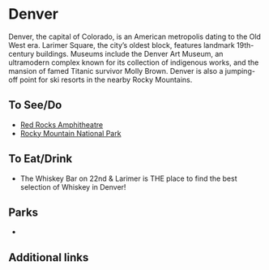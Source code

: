 # Denver

Denver, the capital of Colorado, is an American metropolis dating to the Old West era. Larimer Square, the city’s oldest block, features landmark 19th-century buildings. Museums include the Denver Art Museum, an ultramodern complex known for its collection of indigenous works, and the mansion of famed Titanic survivor Molly Brown. Denver is also a jumping-off point for ski resorts in the nearby Rocky Mountains.

## To See/Do

* [Red Rocks Amphitheatre](https://www.redrocksonline.com)
* [Rocky Mountain National Park](https://www.nps.gov/romo/index.htm)

## To Eat/Drink

* The Whiskey Bar on 22nd & Larimer is THE place to find the best selection of Whiskey in Denver!

## Parks

* 

## Additional links

